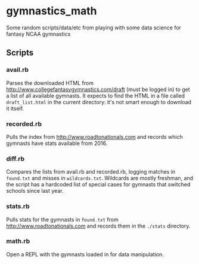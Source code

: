 gymnastics_math
===============

Some random scripts/data/etc from playing with some data science for fantasy NCAA gymnastics

## Scripts

### avail.rb

Parses the downloaded HTML from http://www.collegefantasygymnastics.com/draft (must be logged in) to get a list of all available gymnasts. It expects to find the HTML in a file called `draft_list.html` in the current directory: it's not smart enough to download it itself.

### recorded.rb

Pulls the index from http://www.roadtonationals.com and records which gymnasts have stats available from 2016.

### diff.rb

Compares the lists from avail.rb and recorded.rb, logging matches in `found.txt` and misses in `wildcards.txt`. Wildcards are mostly freshman, and the script has a hardcoded list of special cases for gymnasts that switched schools since last year.

### stats.rb

Pulls stats for the gymnasts in `found.txt` from http://www.roadtonationals.com and records them in the `./stats` directory.

### math.rb

Open a REPL with the gymnasts loaded in for data manipulation.

